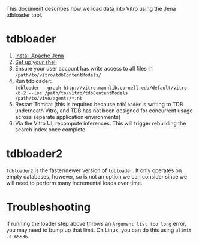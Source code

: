 This document describes how we load data into Vitro using the Jena tdbloader tool.

# tdbloader

1. [Install Apache Jena](https://jena.apache.org/download/index.cgi)
1. [Set up your shell](https://jena.apache.org/documentation/tdb/commands.html#script-set-up-bash-scripts)
1. Ensure your user account has write access to all files in `/path/to/vitro/tdbContentModels/`
1. Run tdbloader:  
    `tdbloader --graph http://vitro.mannlib.cornell.edu/default/vitro-kb-2 --loc /path/to/vitro/tdbContentModels /path/to/vivo/agents/*.nt`
1. Restart Tomcat (this is required because `tdbloader` is writing to TDB underneath Vitro, and TDB has not been designed for concurrent usage across separate application environments)
1. Via the Vitro UI, recompute inferences. This will trigger rebuilding the search index once complete.

# tdbloader2

`tdbloader2` is the faster/newer version of `tdbloader`. It only operates on empty databases, however, so is not an option we can consider since we will need to perform many incremental loads over time.

# Troubleshooting

If running the loader step above throws an `Argument list too long` error, you may need to bump up that limit. On Linux, you can do this using `ulimit -s 65536`.
